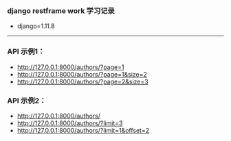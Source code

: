 ### django restframe work 学习记录

- django=1.11.8

* * *

### API 示例1：
- http://127.0.0.1:8000/authors/?page=1
- http://127.0.0.1:8000/authors/?page=1&size=2
- http://127.0.0.1:8000/authors/?page=2&size=3

### API 示例2：
- http://127.0.0.1:8000/authors/
- http://127.0.0.1:8000/authors/?limit=3
- http://127.0.0.1:8000/authors/?limit=1&offset=2



